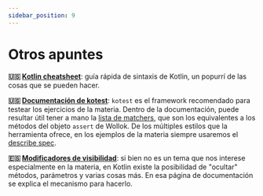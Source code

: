 ```yaml
---
sidebar_position: 9
---
```


# Otros apuntes

**:us: [Kotlin cheatsheet](https://devhints.io/kotlin)**: guía rápida de sintaxis de Kotlin, un popurrí de las cosas que se pueden hacer.

**:us: [Documentación de kotest](https://kotest.io)**: `kotest` es el framework recomendado para testear los ejercicios de la materia. Dentro de la documentación, puede resultar útil tener a mano la [lista de matchers](https://kotest.io/docs/assertions/core-matchers.html), que son los equivalentes a los métodos del objeto `assert` de Wollok. De los múltiples estilos que la herramienta ofrece, en los ejemplos de la materia siempre usaremos el [describe spec](https://kotest.io/docs/framework/testing-styles.html#describe-spec).

**:es: [Modificadores de visibilidad](https://runebook.dev/es/docs/kotlin/docs/reference/visibility-modifiers)**: si bien no es un tema que nos interese especialmente en la materia, en Kotlin existe la posibilidad de "ocultar" métodos, parámetros y varias cosas más. En esa página de documentación se explica el mecanismo para hacerlo.
